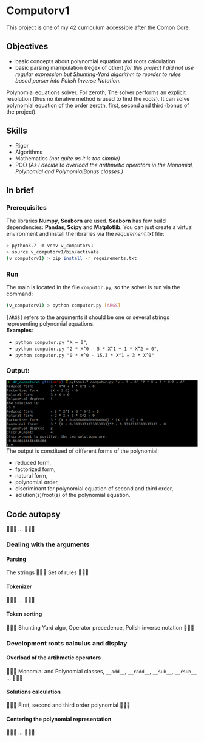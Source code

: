 # Computorv1
This project is one of my 42 curriculum accessible after the Comon Core.

## Objectives
* basic concepts about polynomial equation and roots calculation
* basic parsing manipulation (regex of other) *for this project I did not use regular expression but Shunting-Yard algorithm to reorder to rules based parser into Polish Inverse Notation.*

Polynomial equations solver. For zeroth, The solver performs an explicit resolution (thus no iterative method is used to find the roots). It can solve polynomial equation of the order zeroth, first, second and third (bonus of the project).

## Skills
* Rigor
* Algorithms
* Mathematics *(not quite as it is too simple)*
* POO *(As I decide to overload the arithmetic operators in the Monomial, Polynomial and PolynomialBonus classes.)*


## In brief
### Prerequisites
The libraries **Numpy**, **Seaborn** are used. **Seaborn** has few build dependencies: **Pandas**, **Scipy** and **Matplotlib**.
You can just create a virtual environment and install the libraries via the *requirement.txt* file:
```bash
> python3.7 -m venv v_computorv1
> source v_computorv1/bin/activate
(v_computorv1) > pip install -r requirements.txt
```

### Run
The main is located in the file `computor.py`, so the solver is run via the command:
```bash
(v_computorv1) > python computor.py [ARGS]
```
`[ARGS]` refers to the arguments it should be one or several strings representing polynomial equations.\
**Examples**:
* `python computor.py "X = 0"`,
* `python computor.py "2 * X^0 - 5 * X^1 + 1 * X^2 = 0"`,
* `python computor.py "0 * X^0 - 15.3 * X^1 = 3 * X^0"`

### Output:
![example_output](assets/example_output.png)
The output is constitued of different forms of the polynomial:
* reduced form,
* factorized form,
* natural form,
* polynomial order,
* discriminant for polynomial equation of second and third order,
* solution(s)/root(s) of the polynomial equation.

## Code autopsy
🚧👷‍♂️ ... 👷‍♂️🚧
### Dealing with the arguments
#### Parsing
The strings 
🚧👷‍♂️ Set of rules 👷‍♂️🚧

#### Tokenizer
🚧👷‍♂️ ... 👷‍♂️🚧
#### Token sorting
🚧👷‍♂️ Shunting Yard algo, Operator precedence, Polish inverse notation 👷‍♂️🚧
### Development roots calculus and display

####  Overload of the artihmetic operators
🚧👷‍♂️ Monomial and Polynomial classes, `__add__`, `__radd__`, `__sub__`, `__rsub__` ... 👷‍♂️🚧
#### Solutions calculation
🚧👷‍♂️ First, second and third order polynomial 👷‍♂️🚧
#### Centering the polynomial representation
🚧👷‍♂️ ... 👷‍♂️🚧